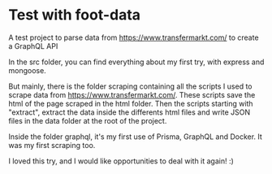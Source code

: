 # Test with foot-data

A test project to parse data from https://www.transfermarkt.com/ to create a GraphQL API

In the src folder, you can find everything about my first try, with express and mongoose.

But mainly, there is the folder scraping containing all the scripts I used to scrape data from https://www.transfermarkt.com/.
These scripts save the html of the page scraped in the html folder. Then the scripts starting with "extract", extract
the data inside the differents html files and write JSON files in the data folder at the root of the project.

Inside the folder graphql, it's my first use of Prisma, GraphQL and Docker. It was my first scraping too.

I loved this try, and I would like opportunities to deal with it again! :)
